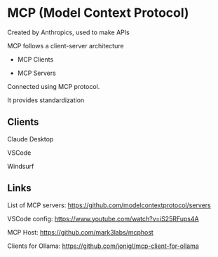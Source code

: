 # MCP (Model Context Protocol)

Created by Anthropics, used to make APIs

MCP follows a client-server architecture

- MCP Clients

- MCP Servers

Connected using MCP protocol.

It provides standardization


## Clients

Claude Desktop

VSCode

Windsurf


## Links

List of MCP servers: https://github.com/modelcontextprotocol/servers

VSCode config: https://www.youtube.com/watch?v=iS25RFups4A

MCP Host: https://github.com/mark3labs/mcphost

Clients for Ollama: https://github.com/jonigl/mcp-client-for-ollama

